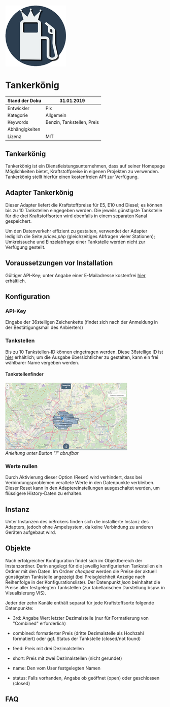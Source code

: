 ![Tankstellenfinder](media/logo.png)

Tankerkönig
===========

| Stand der Doku |31.01.2019                 |
|----------------|----------------------------|
| Entwickler     |Pix                            |
| Kategorie      |Allgemein                           |
| Keywords       |Benzin, Tankstellen, Preis |
| Abhängigkeiten |                            |
| Lizenz         |MIT                        |

Tankerkönig
-----------

Tankerkönig ist ein Dienstleistungsunternehmen, dass auf seiner Homepage
Möglichkeiten bietet, Kraftstoffpreise in eigenen Projekten zu verwenden.
Tankerkönig stellt hierfür einen kostenfreien API zur Verfügung.

Adapter Tankerkönig
-------------------

Dieser Adapter liefert die Kraftstoffpreise für E5, E10 und Diesel; es können
bis zu 10 Tankstellen eingegeben werden. Die jeweils günstigste Tankstelle für
die drei Kraftstoffsorten wird ebenfalls in einem separaten Kanal gespeichert.

Um den Datenverkehr effizient zu gestalten, verwendet der Adapter lediglich die
Seite *prices.php* (gleichzeitiges Abfragen vieler Stationen); Umkreissuche und
Einzelabfrage einer Tankstelle werden nicht zur Verfügung gestellt.

Voraussetzungen vor Installation
--------------------------------

Gültiger API-Key; unter Angabe einer E-Mailadresse kostenfrei
[hier](https://creativecommons.tankerkoenig.de/) erhältlich.

Konfiguration
-------------

### API-Key

Eingabe der 36stelligen Zeichenkette (findet sich nach der Anmeldung in der Bestätigungsmail des Anbierters)

### Tankstellen

Bis zu 10 Tankstellen-ID können eingetragen werden. Diese 36stellige ID ist
[hier](https://creativecommons.tankerkoenig.de/TankstellenFinder/index.html)
erhältlich; um die Ausgabe übersichtlicher zu gestalten, kann ein frei wählbarer
Name vergeben werden.

#### Tankstellenfinder

![Tankstellenfinder](media/tankstellenfinder.png)<span>  
*Anleitung unter Button "i" abrufbar*</span>

### Werte nullen

Durch Aktivierung dieser Option (Reset) wird verhindert, dass bei
Verbindungsproblemen veraltete Werte in den Datenpunkte verbleiben. Dieser
Reset kann in den Adaptereinstellungen ausgeschaltet werden, um flüssigere
History-Daten zu erhalten.

Instanz
-------

Unter Instanzen des ioBrokers finden sich die installierte Instanz des Adapters,
jedoch ohne Ampelsystem, da keine Verbindung zu anderen Geräten aufgebaut wird.

Objekte
----------

Nach erfolgreicher Konfiguration findet sich im Objektbereich der Instanzordner.
Darin angelegt für die jeweilig konfigurierten Tankstellen ein Ordner mit den
Daten. Im Ordner *cheapest* werden die Preise der aktuell günstigsten Tankstelle
angezeigt (bei Preisgleichheit Anzeige nach Reihenfolge in der
Konfigurationsliste). Der Datenpunkt *json* beinhaltet die Preise aller
festgelegten Tankstellen (zur tabellarischen Darstellung bspw. in Visualisierung
VIS).

Jeder der zehn Kanäle enthält separat für jede Kraftstoffsorte folgende
Datenpunkte:

-   3rd: Angabe Wert letzter Dezimalstelle (nur für Formatierung von "Combined" erforderlich)

-   combined: formatierter Preis (dritte Dezimalstelle als Hochzahl formatiert)
    oder ggf. Status der Tankstelle (closed/not found)

-   feed: Preis mit drei Dezimalstellen

-   short: Preis mit zwei Dezimalstellen (nicht gerundet)

-   name: Den vom User festgelegten Namen

-   status: Falls vorhanden, Angabe ob geöffnet (open) oder geschlossen (closed)

FAQ
-----------
